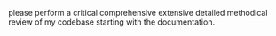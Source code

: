 please perform a critical comprehensive extensive detailed methodical review of my codebase starting with the documentation.